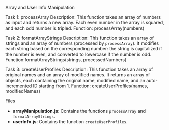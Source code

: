  Array and User Info Manipulation

 Task 1: processArray
Description: This function takes an array of numbers as input and returns a new array. Each even number in the array is squared, and each odd number is tripled.
Function: processArray(numbers)

 Task 2: formatArrayStrings
Description: This function takes an array of strings and an array of numbers (processed by `processArray`). It modifies each string based on the corresponding number: the string is capitalized if the number is even, and converted to lowercase if the number is odd.
Function:formatArrayStrings(strings, processedNumbers)

 Task 3: createUserProfiles
Description: This function takes an array of original names and an array of modified names. It returns an array of objects, each containing the original name, modified name, and an auto-incremented ID starting from 1.
Function: createUserProfiles(names, modifiedNames)

 Files
- **arrayManipulation.js**: Contains the functions `processArray` and `formatArrayStrings`.
- **userInfo.js**: Contains the function `createUserProfiles`.
